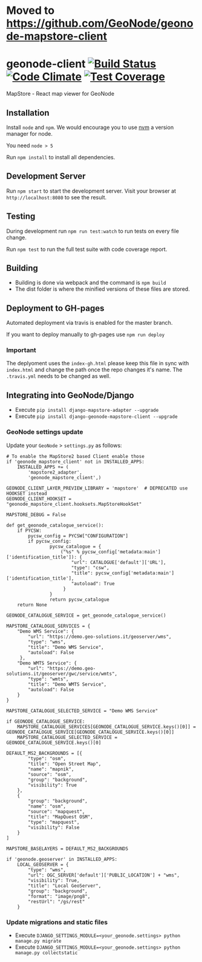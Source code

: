 # Moved to https://github.com/GeoNode/geonode-mapstore-client

# geonode-client [![Build Status](https://travis-ci.org/GeoNode/geonode-mapstore-client.svg?branch=master)](https://travis-ci.org/GeoNode/geonode-mapstore-client) [![Code Climate](https://codeclimate.com/github/GeoNode/geonode-viewer/badges/gpa.svg)](https://codeclimate.com/github/GeoNode/geonode-viewer) [![Test Coverage](https://codecov.io/gh/GeoNode/geonode/branch/master/graph/badge.svg)](https://codecov.io/gh/GeoNode/geonode/branch/master)

MapStore - React map viewer for GeoNode

## Installation

Install `node` and `npm`. We would encourage you to use [nvm](https://github.com/creationix/nvm) a version manager for node.

You need `node > 5`

Run `npm install` to install all dependencies.

## Development Server

Run `npm start` to start the development server. Visit your browser at `http://localhost:8080` to see the result.

## Testing

During development run `npm run test:watch` to run tests on every file change.  

Run `npm test` to run the full test suite with code coverage report.  

## Building

- Building is done via webpack and the command is `npm build`  
- The dist folder is where the minified versions of these files are stored.  

## Deployment to GH-pages

Automated deployment via travis is enabled for the master branch.

If you want to deploy manually to gh-pages use `npm run deploy`

### Important
The deplyoment uses the `index-gh.html` please keep this file in sync with `index.html` and change the path once the repo changes it's name. The `.travis.yml` needs to be changed as well.

## Integrating into GeoNode/Django

- Execute `pip install django-mapstore-adapter --upgrade`
- Execute `pip install django-geonode-mapstore-client --upgrade`

### GeoNode settings update
Update your `GeoNode` > `settings.py` as follows:

```
# To enable the MapStore2 based Client enable those
if 'geonode_mapstore_client' not in INSTALLED_APPS:
    INSTALLED_APPS += (
        'mapstore2_adapter',
        'geonode_mapstore_client',)

GEONODE_CLIENT_LAYER_PREVIEW_LIBRARY = 'mapstore'  # DEPRECATED use HOOKSET instead
GEONODE_CLIENT_HOOKSET = "geonode_mapstore_client.hooksets.MapStoreHookSet"

MAPSTORE_DEBUG = False

def get_geonode_catalogue_service():
    if PYCSW:
        pycsw_config = PYCSW["CONFIGURATION"]
        if pycsw_config:
                pycsw_catalogue = {
                    ("%s" % pycsw_config['metadata:main']['identification_title']): {
                        "url": CATALOGUE['default']['URL'],
                        "type": "csw",
                        "title": pycsw_config['metadata:main']['identification_title'],
                        "autoload": True
                     }
                }
                return pycsw_catalogue
    return None

GEONODE_CATALOGUE_SERVICE = get_geonode_catalogue_service()

MAPSTORE_CATALOGUE_SERVICES = {
    "Demo WMS Service": {
        "url": "https://demo.geo-solutions.it/geoserver/wms",
        "type": "wms",
        "title": "Demo WMS Service",
        "autoload": False
     },
    "Demo WMTS Service": {
        "url": "https://demo.geo-solutions.it/geoserver/gwc/service/wmts",
        "type": "wmts",
        "title": "Demo WMTS Service",
        "autoload": False
    }
}

MAPSTORE_CATALOGUE_SELECTED_SERVICE = "Demo WMS Service"

if GEONODE_CATALOGUE_SERVICE:
    MAPSTORE_CATALOGUE_SERVICES[GEONODE_CATALOGUE_SERVICE.keys()[0]] = GEONODE_CATALOGUE_SERVICE[GEONODE_CATALOGUE_SERVICE.keys()[0]]
    MAPSTORE_CATALOGUE_SELECTED_SERVICE = GEONODE_CATALOGUE_SERVICE.keys()[0]

DEFAULT_MS2_BACKGROUNDS = [{
        "type": "osm",
        "title": "Open Street Map",
        "name": "mapnik",
        "source": "osm",
        "group": "background",
        "visibility": True
    },
    {
        "group": "background",
        "name": "osm",
        "source": "mapquest",
        "title": "MapQuest OSM",
        "type": "mapquest",
        "visibility": False
    }
]

MAPSTORE_BASELAYERS = DEFAULT_MS2_BACKGROUNDS

if 'geonode.geoserver' in INSTALLED_APPS:
    LOCAL_GEOSERVER = {
        "type": "wms",
        "url": OGC_SERVER['default']['PUBLIC_LOCATION'] + "wms",
        "visibility": True,
        "title": "Local GeoServer",
        "group": "background",
        "format": "image/png8",
        "restUrl": "/gs/rest"
    }
```

### Update migrations and static files

- Execute `DJANGO_SETTINGS_MODULE=<your_geonode.settings> python manage.py migrate`
- Execute `DJANGO_SETTINGS_MODULE=<your_geonode.settings> python manage.py collectstatic`
